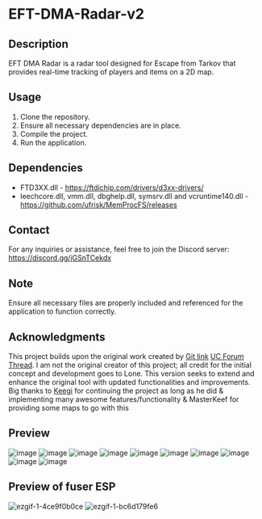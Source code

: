 
# EFT-DMA-Radar-v2

## Description
EFT DMA Radar is a radar tool designed for Escape from Tarkov that provides real-time tracking of players and items on a 2D map.

## Usage
1. Clone the repository.
2. Ensure all necessary dependencies are in place.
3. Compile the project.
4. Run the application.

## Dependencies
- FTD3XX.dll - https://ftdichip.com/drivers/d3xx-drivers/
- leechcore.dll, vmm.dll, dbghelp.dll, symsrv.dll and vcruntime140.dll - https://github.com/ufrisk/MemProcFS/releases

## Contact
For any inquiries or assistance, feel free to join the Discord server: https://discord.gg/jGSnTCekdx

## Note
Ensure all necessary files are properly included and referenced for the application to function correctly.

## Acknowledgments
This project builds upon the original work created by [Git link](https://github.com/6b45/eft-dma-radar-1) [UC Forum Thread](https://www.unknowncheats.me/forum/escape-from-tarkov/482418-2d-map-dma-radar-wip.html). I am not the original creator of this project; all credit for the initial concept and development goes to Lone. This version seeks to extend and enhance the original tool with updated functionalities and improvements. Big thanks to [Keegi](https://github.com/HuiTeab/) for continuing the project as long as he did & implementing many awesome features/functionality & MasterKeef for providing some maps to go with this

## Preview
![image](https://github.com/xx0m/EFT-DMA-Radar-v2/assets/63579245/9e55038f-8095-4680-9d3f-b14f44046276)
![image](https://github.com/xx0m/EFT-DMA-Radar-v2/assets/63579245/7a1f9f18-6373-4386-bd42-6666c04aa9f3)
![image](https://github.com/xx0m/EFT-DMA-Radar-v2/assets/63579245/c665a211-40dd-4623-8bea-633d2e43d517)
![image](https://github.com/xx0m/EFT-DMA-Radar-v2/assets/63579245/910ab73b-c633-4dc8-9753-a0f74b34b976)
![image](https://github.com/xx0m/EFT-DMA-Radar-v2/assets/63579245/9c7c5388-9e9b-4895-bd3a-2c8e137d17e6)
![image](https://github.com/xx0m/EFT-DMA-Radar-v2/assets/63579245/34a2af88-ba87-413a-880c-c532553dd3c2)
![image](https://github.com/xx0m/EFT-DMA-Radar-v2/assets/63579245/1f6f0641-de09-43d3-827b-10c3dc22620b)
![image](https://github.com/xx0m/EFT-DMA-Radar-v2/assets/63579245/74b44bcd-8455-4b9d-9c08-2cd9ba59a94e)
![image](https://github.com/xx0m/EFT-DMA-Radar-v2/assets/63579245/0043ef34-8048-4865-bd21-32ccaf38955d)
![image](https://github.com/xx0m/EFT-DMA-Radar-v2/assets/63579245/60a2a04b-d123-4913-bef1-87b40f0c56f5)

## Preview of fuser ESP
![ezgif-1-4ce9f0b0ce](https://github.com/user-attachments/assets/97a835fe-8f6f-43ab-a025-6c1ad56ff448)
![ezgif-1-bc6d179fe6](https://github.com/user-attachments/assets/7e4e738d-b099-4eef-b28f-b3dbc5b089d4)
